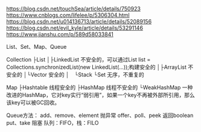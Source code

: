 https://blog.csdn.net/touchSea/article/details/750923
https://www.cnblogs.com/lifelee/p/5306304.html
https://blog.csdn.net/u014136713/article/details/52089156
https://blog.csdn.net/evil_kyle/article/details/53291146
https://www.jianshu.com/p/589d58033841




List、Set、Map、Queue




Collection
├List
│├LinkedList  不安全的，可以通过List list = Collections.synchronizedList(new LinkedList(...));构建安全的
│├ArrayList  不安全的
│└Vector  安全的
│　└Stack
└Set   无序，不重复的

Map
├Hashtable  线程安全的
├HashMap    线程不安全的
└WeakHashMap  一种改进的HashMap，它对key实行“弱引用”，如果一个key不再被外部所引用，那么该key可以被GC回收。



Queue方法：
add、remove、element  抛异常
offer、poll、peek	 返回boolean
put、take  阻塞
队列：FIFO，栈：FILO




